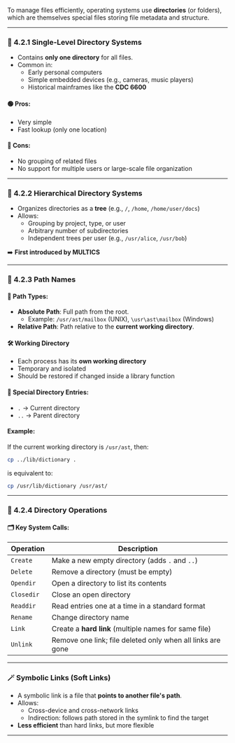 
To manage files efficiently, operating systems use **directories** (or folders), which are themselves special files storing file metadata and structure.

---

### 🧷 4.2.1 Single-Level Directory Systems

- Contains **only one directory** for all files.
- Common in:
  - Early personal computers
  - Simple embedded devices (e.g., cameras, music players)
  - Historical mainframes like the **CDC 6600**

#### 🟢 Pros:
- Very simple
- Fast lookup (only one location)

#### 🔴 Cons:
- No grouping of related files
- No support for multiple users or large-scale file organization

---

### 🌲 4.2.2 Hierarchical Directory Systems

- Organizes directories as a **tree** (e.g., `/`, `/home`, `/home/user/docs`)
- Allows:
  - Grouping by project, type, or user
  - Arbitrary number of subdirectories
  - Independent trees per user (e.g., `/usr/alice`, `/usr/bob`)

➡️ **First introduced by MULTICS**

---

### 📌 4.2.3 Path Names

#### 🔗 Path Types:
- **Absolute Path**: Full path from the root.
  - Example: `/usr/ast/mailbox` (UNIX), `\usr\ast\mailbox` (Windows)
- **Relative Path**: Path relative to the **current working directory**.

#### 🛠 Working Directory
- Each process has its **own working directory**
- Temporary and isolated
- Should be restored if changed inside a library function

#### 🔁 Special Directory Entries:
- `.` → Current directory
- `..` → Parent directory

#### Example:
If the current working directory is `/usr/ast`, then:
```bash
cp ../lib/dictionary .
```
is equivalent to:
```bash
cp /usr/lib/dictionary /usr/ast/
```

---

### 🧰 4.2.4 Directory Operations

#### 🗂️ Key System Calls:

| Operation     | Description |
|---------------|-------------|
| `Create`      | Make a new empty directory (adds `.` and `..`) |
| `Delete`      | Remove a directory (must be empty) |
| `Opendir`     | Open a directory to list its contents |
| `Closedir`    | Close an open directory |
| `Readdir`     | Read entries one at a time in a standard format |
| `Rename`      | Change directory name |
| `Link`        | Create a **hard link** (multiple names for same file) |
| `Unlink`      | Remove one link; file deleted only when all links are gone |

---

### 🪄 Symbolic Links (Soft Links)

- A symbolic link is a file that **points to another file's path**.
- Allows:
  - Cross-device and cross-network links
  - Indirection: follows path stored in the symlink to find the target
- **Less efficient** than hard links, but more flexible

---
